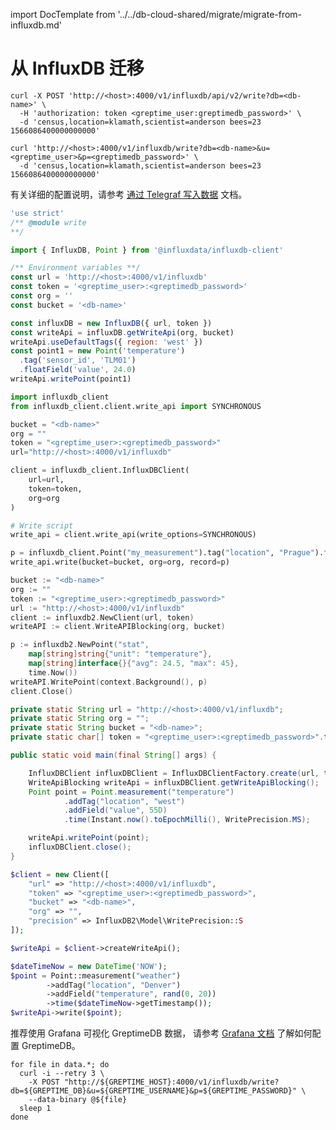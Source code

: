 import DocTemplate from '../../db-cloud-shared/migrate/migrate-from-influxdb.md' 

# 从 InfluxDB 迁移

<DocTemplate>

<div id="write-data-http-api">
<Tabs>

<TabItem value="InfluxDB line protocol v2" label="InfluxDB line protocol v2">

```shell
curl -X POST 'http://<host>:4000/v1/influxdb/api/v2/write?db=<db-name>' \
  -H 'authorization: token <greptime_user:greptimedb_password>' \
  -d 'census,location=klamath,scientist=anderson bees=23 1566086400000000000'
```

</TabItem>

<TabItem value="InfluxDB line protocol v1" label="InfluxDB line protocol v1">

```shell
curl 'http://<host>:4000/v1/influxdb/write?db=<db-name>&u=<greptime_user>&p=<greptimedb_password>' \
  -d 'census,location=klamath,scientist=anderson bees=23 1566086400000000000'
```

</TabItem>

</Tabs>

</div>

<div id="write-data-telegraf">

有关详细的配置说明，请参考 [通过 Telegraf 写入数据](/user-guide/ingest-data/for-iot/influxdb-line-protocol.md#telegraf) 文档。

</div>

<div id="write-data-client-libs">
<Tabs>

<TabItem value="Node.js" label="Node.js">

```js
'use strict'
/** @module write
**/

import { InfluxDB, Point } from '@influxdata/influxdb-client'

/** Environment variables **/
const url = 'http://<host>:4000/v1/influxdb'
const token = '<greptime_user>:<greptimedb_password>'
const org = ''
const bucket = '<db-name>'

const influxDB = new InfluxDB({ url, token })
const writeApi = influxDB.getWriteApi(org, bucket)
writeApi.useDefaultTags({ region: 'west' })
const point1 = new Point('temperature')
  .tag('sensor_id', 'TLM01')
  .floatField('value', 24.0)
writeApi.writePoint(point1)

```

</TabItem>


<TabItem value="Python" label="Python">

```python
import influxdb_client
from influxdb_client.client.write_api import SYNCHRONOUS

bucket = "<db-name>"
org = ""
token = "<greptime_user>:<greptimedb_password>"
url="http://<host>:4000/v1/influxdb"

client = influxdb_client.InfluxDBClient(
    url=url,
    token=token,
    org=org
)

# Write script
write_api = client.write_api(write_options=SYNCHRONOUS)

p = influxdb_client.Point("my_measurement").tag("location", "Prague").field("temperature", 25.3)
write_api.write(bucket=bucket, org=org, record=p)

```

</TabItem>

<TabItem value="Go" label="Go">

```go
bucket := "<db-name>"
org := ""
token := "<greptime_user>:<greptimedb_password>"
url := "http://<host>:4000/v1/influxdb"
client := influxdb2.NewClient(url, token)
writeAPI := client.WriteAPIBlocking(org, bucket)

p := influxdb2.NewPoint("stat",
    map[string]string{"unit": "temperature"},
    map[string]interface{}{"avg": 24.5, "max": 45},
    time.Now())
writeAPI.WritePoint(context.Background(), p)
client.Close()

```

</TabItem>

<TabItem value="Java" label="Java">

```java
private static String url = "http://<host>:4000/v1/influxdb";
private static String org = "";
private static String bucket = "<db-name>";
private static char[] token = "<greptime_user>:<greptimedb_password>".toCharArray();

public static void main(final String[] args) {

    InfluxDBClient influxDBClient = InfluxDBClientFactory.create(url, token, org, bucket);
    WriteApiBlocking writeApi = influxDBClient.getWriteApiBlocking();
    Point point = Point.measurement("temperature")
            .addTag("location", "west")
            .addField("value", 55D)
            .time(Instant.now().toEpochMilli(), WritePrecision.MS);

    writeApi.writePoint(point);
    influxDBClient.close();
}
```

</TabItem>

<TabItem value="PHP" label="PHP">

```php
$client = new Client([
    "url" => "http://<host>:4000/v1/influxdb",
    "token" => "<greptime_user>:<greptimedb_password>",
    "bucket" => "<db-name>",
    "org" => "",
    "precision" => InfluxDB2\Model\WritePrecision::S
]);

$writeApi = $client->createWriteApi();

$dateTimeNow = new DateTime('NOW');
$point = Point::measurement("weather")
        ->addTag("location", "Denver")
        ->addField("temperature", rand(0, 20))
        ->time($dateTimeNow->getTimestamp());
$writeApi->write($point);
```

</TabItem>

</Tabs>

</div>

<div id="visualize-data">

推荐使用 Grafana 可视化 GreptimeDB 数据，
请参考 [Grafana 文档](/user-guide/integrations/grafana.md) 了解如何配置 GreptimeDB。

</div>

<div id="import-data-shell">


```shell
for file in data.*; do
  curl -i --retry 3 \
    -X POST "http://${GREPTIME_HOST}:4000/v1/influxdb/write?db=${GREPTIME_DB}&u=${GREPTIME_USERNAME}&p=${GREPTIME_PASSWORD}" \
    --data-binary @${file}
  sleep 1
done
```

</div>

</DocTemplate>
